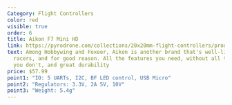 ```yaml
---
Category: Flight Controllers
color: red
visible: true
order: 6
title: Aikon F7 Mini HD
link: https://pyrodrone.com/collections/20x20mm-flight-controllers/products/aikon-f7-mini-hd-20x20-v3-flight-controller
text: Among Hobbywing and Foxeer, Aikon is another brand that's well-liked by
  racers, and for good reason. All the features you need, without all the stuff
  you don't, and great durability
price: $57.99
point1: "IO: 5 UARTs, I2C, BF LED control, USB Micro"
point2: "Regulators: 3.3V, 2A 5V, 10V"
point3: "Weight: 5.4g"
---
```

